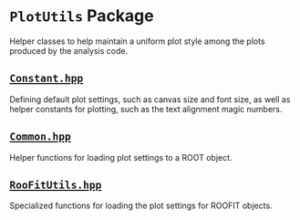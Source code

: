 # `PlotUtils` Package

Helper classes to help maintain a uniform plot style among the plots produced by the analysis code.

## [`Constant.hpp`](./interface/Constants.hpp)
Defining default plot settings, such as canvas size and font size, as well as helper constants for plotting, such as the text alignment magic numbers.

## [`Common.hpp`](./interface/Common.hpp)
Helper functions for loading plot settings to a ROOT object.

## [`RooFitUtils.hpp`](./interface/RooFitUtils.hpp)
Specialized functions for loading the plot settings for ROOFIT objects.
